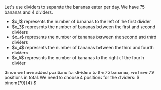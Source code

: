 Let's use dividers to separate the bananas eaten per day.
We have 75 bananas and 4 dividers.

<ul>
<li> $x_1$ represents the number of bananas to the left of the first divider
<li> $x_2$ represents the number of bananas between the first and second dividers
<li> $x_3$ represents the number of bananas between the second and third dividers
<li> $x_4$ represents the number of bananas between the third and fourth dividers
<li> $x_5$ represents the number of bananas to the right of the fourth divider
</ul>
Since we have added positions for dividers to the 75 bananas, we have 79 positions in total. 
We need to choose 4 positions for the dividers: $ binom{79}{4} $
